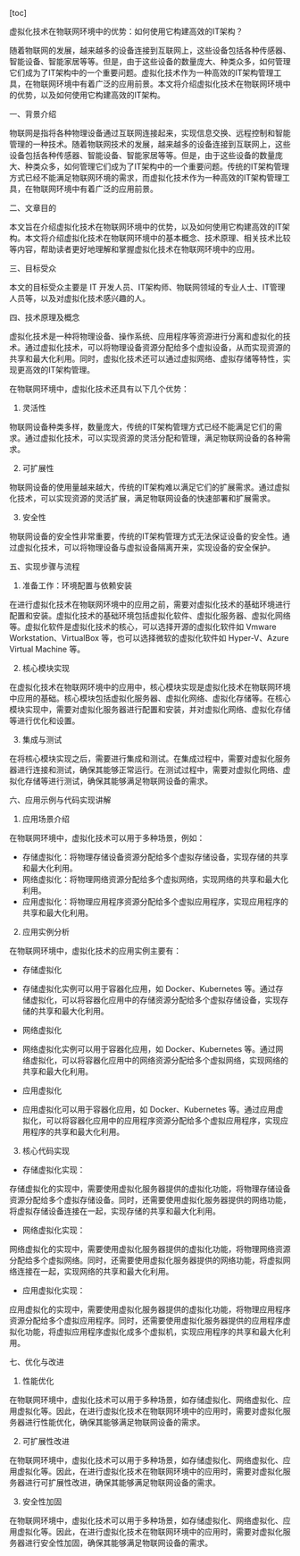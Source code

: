 
[toc]                    
                
                
虚拟化技术在物联网环境中的优势：如何使用它构建高效的IT架构？

随着物联网的发展，越来越多的设备连接到互联网上，这些设备包括各种传感器、智能设备、智能家居等等。但是，由于这些设备的数量庞大、种类众多，如何管理它们成为了IT架构中的一个重要问题。虚拟化技术作为一种高效的IT架构管理工具，在物联网环境中有着广泛的应用前景。本文将介绍虚拟化技术在物联网环境中的优势，以及如何使用它构建高效的IT架构。

一、背景介绍

物联网是指将各种物理设备通过互联网连接起来，实现信息交换、远程控制和智能管理的一种技术。随着物联网技术的发展，越来越多的设备连接到互联网上，这些设备包括各种传感器、智能设备、智能家居等等。但是，由于这些设备的数量庞大、种类众多，如何管理它们成为了IT架构中的一个重要问题。传统的IT架构管理方式已经不能满足物联网环境的需求，而虚拟化技术作为一种高效的IT架构管理工具，在物联网环境中有着广泛的应用前景。

二、文章目的

本文旨在介绍虚拟化技术在物联网环境中的优势，以及如何使用它构建高效的IT架构。本文将介绍虚拟化技术在物联网环境中的基本概念、技术原理、相关技术比较等内容，帮助读者更好地理解和掌握虚拟化技术在物联网环境中的应用。

三、目标受众

本文的目标受众主要是 IT 开发人员、IT架构师、物联网领域的专业人士、IT管理人员等，以及对虚拟化技术感兴趣的人。

四、技术原理及概念

虚拟化技术是一种将物理设备、操作系统、应用程序等资源进行分离和虚拟化的技术。通过虚拟化技术，可以将物理设备资源分配给多个虚拟设备，从而实现资源的共享和最大化利用。同时，虚拟化技术还可以通过虚拟网络、虚拟存储等特性，实现更高效的IT架构管理。

在物联网环境中，虚拟化技术还具有以下几个优势：

1. 灵活性

物联网设备种类多样，数量庞大，传统的IT架构管理方式已经不能满足它们的需求。通过虚拟化技术，可以实现资源的灵活分配和管理，满足物联网设备的各种需求。

2. 可扩展性

物联网设备的使用量越来越大，传统的IT架构难以满足它们的扩展需求。通过虚拟化技术，可以实现资源的灵活扩展，满足物联网设备的快速部署和扩展需求。

3. 安全性

物联网设备的安全性非常重要，传统的IT架构管理方式无法保证设备的安全性。通过虚拟化技术，可以将物理设备与虚拟设备隔离开来，实现设备的安全保护。

五、实现步骤与流程

1. 准备工作：环境配置与依赖安装

在进行虚拟化技术在物联网环境中的应用之前，需要对虚拟化技术的基础环境进行配置和安装。虚拟化技术的基础环境包括虚拟化软件、虚拟化服务器、虚拟化网络等。虚拟化软件是虚拟化技术的核心，可以选择开源的虚拟化软件如 Vmware Workstation、VirtualBox 等，也可以选择微软的虚拟化软件如 Hyper-V、Azure Virtual Machine 等。

2. 核心模块实现

在虚拟化技术在物联网环境中的应用中，核心模块实现是虚拟化技术在物联网环境中应用的基础。核心模块包括虚拟化服务器、虚拟化网络、虚拟化存储等。在核心模块实现中，需要对虚拟化服务器进行配置和安装，并对虚拟化网络、虚拟化存储等进行优化和设置。

3. 集成与测试

在将核心模块实现之后，需要进行集成和测试。在集成过程中，需要对虚拟化服务器进行连接和测试，确保其能够正常运行。在测试过程中，需要对虚拟化网络、虚拟化存储等进行测试，确保其能够满足物联网设备的需求。

六、应用示例与代码实现讲解

1. 应用场景介绍

在物联网环境中，虚拟化技术可以用于多种场景，例如：

- 存储虚拟化：将物理存储设备资源分配给多个虚拟存储设备，实现存储的共享和最大化利用。
- 网络虚拟化：将物理网络资源分配给多个虚拟网络，实现网络的共享和最大化利用。
- 应用虚拟化：将物理应用程序资源分配给多个虚拟应用程序，实现应用程序的共享和最大化利用。

2. 应用实例分析

在物联网环境中，虚拟化技术的应用实例主要有：

- 存储虚拟化

- 存储虚拟化实例可以用于容器化应用，如 Docker、Kubernetes 等。通过存储虚拟化，可以将容器化应用中的存储资源分配给多个虚拟存储设备，实现存储的共享和最大化利用。

- 网络虚拟化

- 网络虚拟化实例可以用于容器化应用，如 Docker、Kubernetes 等。通过网络虚拟化，可以将容器化应用中的网络资源分配给多个虚拟网络，实现网络的共享和最大化利用。

- 应用虚拟化

- 应用虚拟化可以用于容器化应用，如 Docker、Kubernetes 等。通过应用虚拟化，可以将容器化应用中的应用程序资源分配给多个虚拟应用程序，实现应用程序的共享和最大化利用。

3. 核心代码实现

- 存储虚拟化实现：

存储虚拟化的实现中，需要使用虚拟化服务器提供的虚拟化功能，将物理存储设备资源分配给多个虚拟存储设备。同时，还需要使用虚拟化服务器提供的网络功能，将虚拟存储设备连接在一起，实现存储的共享和最大化利用。

- 网络虚拟化实现：

网络虚拟化的实现中，需要使用虚拟化服务器提供的虚拟化功能，将物理网络资源分配给多个虚拟网络。同时，还需要使用虚拟化服务器提供的网络功能，将虚拟网络连接在一起，实现网络的共享和最大化利用。

- 应用虚拟化实现：

应用虚拟化的实现中，需要使用虚拟化服务器提供的虚拟化功能，将物理应用程序资源分配给多个虚拟应用程序。同时，还需要使用虚拟化服务器提供的应用程序虚拟化功能，将虚拟应用程序虚拟化成多个虚拟机，实现应用程序的共享和最大化利用。

七、优化与改进

1. 性能优化

在物联网环境中，虚拟化技术可以用于多种场景，如存储虚拟化、网络虚拟化、应用虚拟化等。因此，在进行虚拟化技术在物联网环境中的应用时，需要对虚拟化服务器进行性能优化，确保其能够满足物联网设备的需求。

2. 可扩展性改进

在物联网环境中，虚拟化技术可以用于多种场景，如存储虚拟化、网络虚拟化、应用虚拟化等。因此，在进行虚拟化技术在物联网环境中的应用时，需要对虚拟化服务器进行可扩展性改进，确保其能够满足物联网设备的需求。

3. 安全性加固

在物联网环境中，虚拟化技术可以用于多种场景，如存储虚拟化、网络虚拟化、应用虚拟化等。因此，在进行虚拟化技术在物联网环境中的应用时，需要对虚拟化服务器进行安全性加固，确保其能够满足物联网设备的需求。

